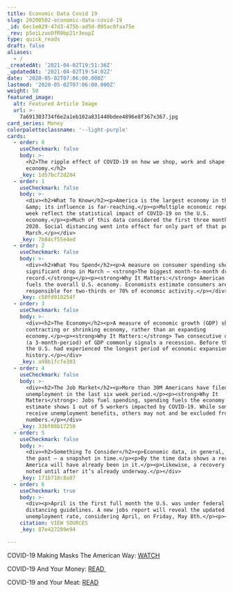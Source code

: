 ```yaml
---
title: Economic Data Covid 19
slug: 20200502-economic-data-covid-19
_id: 6ec1e029-47d3-475b-ad5d-095ac0faa75e
_rev: p5oiLzuoOfR9bp21r3eupZ
type: quick_reads
draft: false
aliases:
  - /
_createdAt: '2021-04-02T19:51:36Z'
_updatedAt: '2021-04-02T19:54:02Z'
date: '2020-05-02T07:06:00.000Z'
lastmod: '2020-05-02T07:06:00.000Z'
weight: 50
featured_image:
  alt: Featured Article Image
  url: >-
    7a691303734f6e2a1eb102a831440bdee4896e8f367x367.jpg
card_series: Money
colorpaletteclassname: '--light-purple'
cards:
  - order: 0
    useCheckmark: false
    body: >-
      <h2>The ripple effect of COVID-19 on how we shop, work and shape our
      economy.</h2>
    _key: 1d57bcf2d204
  - order: 1
    useCheckmark: false
    body: >-
      <div><h2>What To Know</h2><p>America is the largest economy in the world
      &amp; its influence is far-reaching.</p><p>Multiple economic reports this
      week reflect the statistical impact of COVID-19 on the U.S.
      economy.</p><p>Much of this data considered the first three months of
      2020. Social distancing went into effect for only part of that period, in
      March.</p></div>
    _key: 7b84cf55e4ed
  - order: 2
    useCheckmark: false
    body: >-
      <div><h2>What You Spend</h2><p>A measure on consumer spending showed a
      significant drop in March – <strong>The biggest month-to-month drop on
      record.</strong></p><p><strong>Why It Matters:</strong> American spending
      fuels the overall U.S. economy. Economists estimate consumers are
      responsible for two-thirds or 70% of economic activity.</p></div>
    _key: c50fd910254f
  - order: 3
    useCheckmark: false
    body: >-
      <div><h2>The Economy</h2><p>A measure of economic growth (GDP) showed a
      contracting or shrinking economy, rather than an expanding
      economy.</p><p><strong>Why It Matters:</strong> Two consecutive quarters
      (a 3-month-period) of GDP commonly signals a recession. Before this drop,
      the U.S. had experienced the longest period of economic expansion in
      history.</p></div>
    _key: a98b1fcfe303
  - order: 4
    useCheckmark: false
    body: >-
      <div><h2>The Job Market</h2><p>More than 30M Americans have filed for
      unemployment in the last six week period.</p><p><strong>Why It
      Matters</strong>: Jobs fuel spending, spending fuels the economy. One
      estimate shows 1 out of 5 workers impacted by COVID-19. While some may
      receive unemployment benefits, others may not and be excluded from these
      numbers.</p></div>
    _key: 33bf08b17250
  - order: 5
    useCheckmark: false
    body: >-
      <div><h2>Something To Consider</h2><p>Economic data, in general, reflects
      the past – a snapshot in time.</p><p>By the time data shows a recession,
      America will have already been in it.</p><p>Likewise, a recovery won’t be
      noted until after it’s already underway.</p></div>
    _key: 171b718c8a87
  - order: 6
    useCheckmark: true
    body: >-
      <div><p>April is the first full month the U.S. was under federal social
      distancing guidelines. A new jobs report will reveal the updated
      unemployment rate, considering April, on Friday, May 8th.</p><p></p></div>
    citation: VIEW SOURCES
    _key: 87e427289e94

---
```

COVID-19 Making Masks The American Way: [WATCH](https://smarthernews.com/article/making-masks-the-american-way/)

COVID-19 And Your Money: [READ ](https://smarthernews.com/covid-19-your-money/)

COVID-19 and Your Meat: [READ](https://smarthernews.com/covid-19-and-our-meat/)